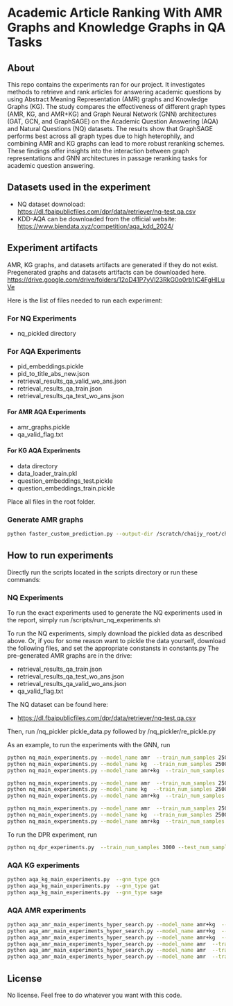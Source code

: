 # Academic Article Ranking With AMR Graphs and Knowledge Graphs in QA Tasks
## About
This repo contains the experiments ran for our project. It investigates methods to retrieve and rank articles for answering academic questions by using Abstract Meaning Representation (AMR) graphs and Knowledge Graphs (KG). The study compares the effectiveness of different graph types (AMR, KG, and AMR+KG) and Graph Neural Network (GNN) architectures (GAT, GCN, and GraphSAGE) on the Academic Question Answering (AQA) and Natural Questions (NQ) datasets. The results show that GraphSAGE performs best across all graph types due to high heterophily, and combining AMR and KG graphs can lead to more robust reranking schemes. These findings offer insights into the interaction between graph representations and GNN architectures in passage reranking tasks for academic question answering.

## Datasets used in the experiment
- NQ dataset downoload: https://dl.fbaipublicfiles.com/dpr/data/retriever/nq-test.qa.csv
- KDD-AQA can be downloaded from the official website: https://www.biendata.xyz/competition/aqa_kdd_2024/

## Experiment artifacts
AMR, KG graphs, and datasets artifacts are generated if they do not exist.
Pregenerated graphs and datasets artifacts can be downloaded here.
https://drive.google.com/drive/folders/12oD41P7yVl23RkG0o0rb1IC4FgHILuVe

Here is the list of files needed to run each experiment:
### For NQ Experiments
- nq_pickled directory

### For AQA Experiments
- pid_embeddings.pickle
- pid_to_title_abs_new.json
- retrieval_results_qa_valid_wo_ans.json
- retrieval_results_qa_train.json 
- retrieval_results_qa_test_wo_ans.json


#### For AMR AQA Experiments
- amr_graphs.pickle
- qa_valid_flag.txt

#### For KG AQA Experiments
- data directory
- data_loader_train.pkl
- question_embeddings_test.pickle
- question_embeddings_train.pickle


Place all files in the root folder.
### Generate AMR graphs
```bash
python faster_custom_prediction.py --output-dir /scratch/chaijy_root/chaijy2/josuetf/chunked_amr_results --chunk-id 0 --total-chunks 4 --num-workers 4 --batch-size 128
```
## How to run experiments
Directly run the scripts located in the scripts directory or run these commands:

### NQ Experiments
To run the exact experiments used to generate the NQ experiments used in the report, simply run /scripts/run_nq_experiments.sh

To run the NQ experiments, simply download the pickled data as described above.
Or, if you for some reason want to pickle the data yourself, download the following files, and set the appropriate constansts in constants.py
The pre-generated AMR graphs are in the drive:
- retrieval_results_qa_train.json
- retrieval_results_qa_test_wo_ans.json
- retrieval_results_qa_valid_wo_ans.json
- qa_valid_flag.txt

The NQ dataset can be found here:
- https://dl.fbaipublicfiles.com/dpr/data/retriever/nq-test.qa.csv

Then, run /nq_pickler pickle_data.py followed by /nq_pickler/re_pickle.py

As an example, to run the experiments with the GNN, run

```bash
python nq_main_experiments.py --model_name amr  --train_num_samples 2500 --test_num_samples 500 --gnn_type gcn --num_epochs 20 --weight_decay 1e-3 --num_sims 5
python nq_main_experiments.py --model_name kg  --train_num_samples 2500 --test_num_samples 500 --gnn_type gcn --num_epochs 20 --weight_decay 1e-1 --num_sims 5
python nq_main_experiments.py --model_name amr+kg  --train_num_samples 2500 --test_num_samples 500 --gnn_type gcn --num_epochs 20 --weight_decay 1e-1 --num_sims 5

python nq_main_experiments.py --model_name amr  --train_num_samples 2500 --test_num_samples 500 --gnn_type gat --num_epochs 20 --weight_decay 1e-3 --num_sims 5
python nq_main_experiments.py --model_name kg  --train_num_samples 2500 --test_num_samples 500 --gnn_type gat  --num_epochs 20 --weight_decay 0 --num_sims 5
python nq_main_experiments.py --model_name amr+kg  --train_num_samples 2500 --test_num_samples 500 --gnn_type gat --num_epochs 20 --weight_decay 1e-3 --num_sims 5

python nq_main_experiments.py --model_name amr  --train_num_samples 2500 --test_num_samples 500 --gnn_type sage  --num_epochs 20 --weight_decay 0 --num_sims 5
python nq_main_experiments.py --model_name kg  --train_num_samples 2500 --test_num_samples 500 --gnn_type sage --num_epochs 20 --weight_decay 1e-3 --num_sims 5
python nq_main_experiments.py --model_name amr+kg  --train_num_samples 2500 --test_num_samples 500 --gnn_type sage --num_epochs 20 --weight_decay 1e-3 --num_sims 5
```

To run the DPR experiment, run

```bash
python nq_dpr_experiments.py  --train_num_samples 3000 --test_num_samples 500
```

### AQA KG experiments
```bash
python aqa_kg_main_experiments.py  --gnn_type gcn
python aqa_kg_main_experiments.py  --gnn_type gat
python aqa_kg_main_experiments.py  --gnn_type sage
```

### AQA AMR experiments
```bash
python aqa_amr_main_experiments_hyper_search.py --model_name amr+kg  --train_num_samples 8757 --test_num_samples 2919 --gnn_type gcn --amr_number_of_links 20 --num_epochs 20
python aqa_amr_main_experiments_hyper_search.py --model_name amr+kg  --train_num_samples 8757 --test_num_samples 2919 --gnn_type gat --amr_number_of_links 20 --num_epochs 20
python aqa_amr_main_experiments_hyper_search.py --model_name amr+kg  --train_num_samples 8757 --test_num_samples 2919 --gnn_type sage --amr_number_of_links 20 --num_epochs 20
python aqa_amr_main_experiments_hyper_search.py --model_name amr  --train_num_samples 8757 --test_num_samples 2919 --gnn_type gcn --amr_number_of_links 20 --num_epochs 20
python aqa_amr_main_experiments_hyper_search.py --model_name amr  --train_num_samples 8757 --test_num_samples 2919 --gnn_type gat --amr_number_of_links 20 --num_epochs 20
python aqa_amr_main_experiments_hyper_search.py --model_name amr  --train_num_samples 8757 --test_num_samples 2919 --gnn_type sage --amr_number_of_links 20 --num_epochs 20
```
## License
No license. Feel free to do whatever you want with this code.
